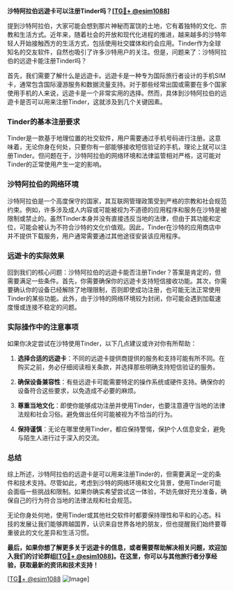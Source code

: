 **沙特阿拉伯远遊卡可以注册Tinder吗？[[TG💪+ @esim1088](https://t.me/s/esim1088)]**

提到沙特阿拉伯，大家可能会想到那片神秘而富饶的土地，它有着独特的文化、宗教和生活方式。近年来，随着社会的开放和现代化进程的推进，越来越多的沙特年轻人开始接触西方的生活方式，包括使用社交媒体和约会应用。Tinder作为全球知名的交友软件，自然也吸引了许多沙特用户的关注。但是，问题来了：沙特阿拉伯的远遊卡能注册Tinder吗？

首先，我们需要了解什么是远遊卡。远遊卡是一种专为国际旅行者设计的手机SIM卡，通常包含国际漫游服务和数据流量支持。对于那些经常出国或需要在多个国家使用手机的人来说，远遊卡是一个非常实用的选择。然而，具体到沙特阿拉伯的远遊卡是否可以用来注册Tinder，这就涉及到几个关键因素。

### Tinder的基本注册要求

Tinder是一款基于地理位置的社交软件，用户需要通过手机号码进行注册。这意味着，无论你身在何处，只要你有一部能够接收短信验证的手机，理论上就可以注册Tinder。但问题在于，沙特阿拉伯的网络环境和法律监管相对严格，这可能对Tinder的正常使用产生一定的影响。

### 沙特阿拉伯的网络环境

沙特阿拉伯是一个高度保守的国家，其互联网管理政策受到严格的宗教和社会规范约束。例如，许多涉及成人内容或可能被视为不道德的应用程序和服务在沙特是被限制或禁止的。虽然Tinder本身并没有直接违反当地的法律，但由于其功能和定位，可能会被认为不符合沙特的文化价值观。因此，Tinder在沙特的应用商店中并不提供下载服务，用户通常需要通过其他途径安装该应用程序。

### 远遊卡的实际效果

回到我们的核心问题：沙特阿拉伯的远遊卡能否注册Tinder？答案是肯定的，但需要满足一些条件。首先，你需要确保你的远遊卡支持短信接收功能。其次，你需要确认你的设备已经解除了地理限制，否则即使成功注册，也可能无法正常使用Tinder的某些功能。此外，由于沙特的网络环境较为封闭，你可能会遇到加载速度慢或连接不稳定的问题。

### 实际操作中的注意事项

如果你决定尝试在沙特使用Tinder，以下几点建议或许对你有所帮助：

1. **选择合适的远遊卡**：不同的远遊卡提供商提供的服务和支持可能有所不同。在购买之前，务必仔细阅读相关条款，并选择那些明确支持短信验证的服务。
   
2. **确保设备兼容性**：有些远遊卡可能需要特定的操作系统或硬件支持。确保你的设备符合这些要求，以免造成不必要的麻烦。

3. **尊重当地文化**：即使你能够成功注册并使用Tinder，也要注意遵守当地的法律法规和社会习俗。避免做出任何可能被视为不恰当的行为。

4. **保持谨慎**：无论在哪里使用Tinder，都应保持警惕，保护个人信息安全，避免与陌生人进行过于深入的交流。

### 总结

综上所述，沙特阿拉伯的远遊卡是可以用来注册Tinder的，但需要满足一定的条件和技术支持。尽管如此，考虑到沙特的网络环境和文化背景，使用Tinder可能会面临一些挑战和限制。如果你确实希望尝试这一体验，不妨先做好充分准备，确保自己的行为符合当地的法律法规和社会规范。

无论你身处何地，使用Tinder或其他社交软件时都要保持理性和平和的心态。科技的发展让我们能够跨越国界，认识来自世界各地的朋友，但也提醒我们始终要尊重彼此的文化差异和生活习惯。

**最后，如果你想了解更多关于远遊卡的信息，或者需要帮助解决相关问题，欢迎加入我们的讨论群组[[TG💪+ @esim1088](https://t.me/s/esim1088)]。在这里，你可以与其他旅行者分享经验，获取最新的资讯和技术支持！**

[[TG💪+ @esim1088](https://t.me/s/esim1088) ![Image](https://i.postimg.cc/4NQfJmqS/Snipaste-2025-05-13-00-14-12.png)]
